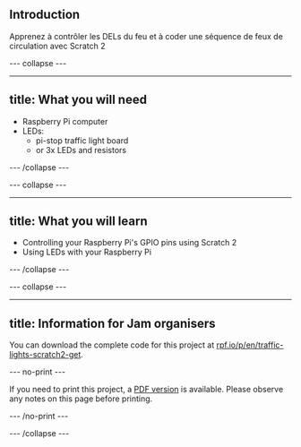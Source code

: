 ## Introduction

Apprenez à contrôler les DELs du feu et à coder une séquence de feux de circulation avec Scratch 2

\--- collapse \---

* * *

## title: What you will need

- Raspberry Pi computer
- LEDs: 
    - pi-stop traffic light board
    - or 3x LEDs and resistors

\--- /collapse \---

\--- collapse \---

* * *

## title: What you will learn

- Controlling your Raspberry Pi's GPIO pins using Scratch 2
- Using LEDs with your Raspberry Pi

\--- /collapse \---

\--- collapse \---

* * *

## title: Information for Jam organisers

You can download the complete code for this project at [rpf.io/p/en/traffic-lights-scratch2-get](https://rpf.io/p/en/traffic-lights-scratch2-get).

\--- no-print \---

If you need to print this project, a [PDF version](https://github.com/raspberrypilearning/jam-worksheets/raw/master/pdf/Traffic-Lights-Scratch2.pdf) is available. Please observe any notes on this page before printing.

\--- /no-print \---

\--- /collapse \---